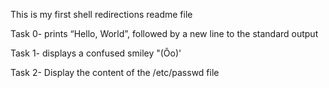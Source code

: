 This is my first shell redirections readme file

Task 0- prints “Hello, World”, followed by a new line to the standard output

Task 1- displays a confused smiley "(Ôo)'

Task 2- Display the content of the /etc/passwd file
